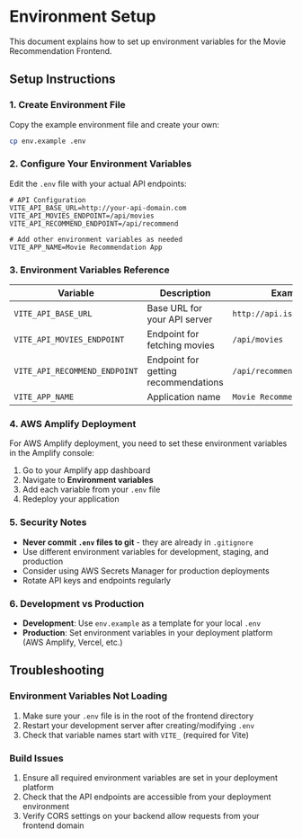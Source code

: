 # Environment Setup

This document explains how to set up environment variables for the Movie Recommendation Frontend.

## Setup Instructions

### 1. Create Environment File

Copy the example environment file and create your own:

```bash
cp env.example .env
```

### 2. Configure Your Environment Variables

Edit the `.env` file with your actual API endpoints:

```env
# API Configuration
VITE_API_BASE_URL=http://your-api-domain.com
VITE_API_MOVIES_ENDPOINT=/api/movies
VITE_API_RECOMMEND_ENDPOINT=/api/recommend

# Add other environment variables as needed
VITE_APP_NAME=Movie Recommendation App
```

### 3. Environment Variables Reference

| Variable | Description | Example |
|----------|-------------|---------|
| `VITE_API_BASE_URL` | Base URL for your API server | `http://api.ishaanpaul.com` |
| `VITE_API_MOVIES_ENDPOINT` | Endpoint for fetching movies | `/api/movies` |
| `VITE_API_RECOMMEND_ENDPOINT` | Endpoint for getting recommendations | `/api/recommend` |
| `VITE_APP_NAME` | Application name | `Movie Recommendation App` |

### 4. AWS Amplify Deployment

For AWS Amplify deployment, you need to set these environment variables in the Amplify console:

1. Go to your Amplify app dashboard
2. Navigate to **Environment variables**
3. Add each variable from your `.env` file
4. Redeploy your application

### 5. Security Notes

- **Never commit `.env` files to git** - they are already in `.gitignore`
- Use different environment variables for development, staging, and production
- Consider using AWS Secrets Manager for production deployments
- Rotate API keys and endpoints regularly

### 6. Development vs Production

- **Development**: Use `env.example` as a template for your local `.env`
- **Production**: Set environment variables in your deployment platform (AWS Amplify, Vercel, etc.)

## Troubleshooting

### Environment Variables Not Loading

1. Make sure your `.env` file is in the root of the frontend directory
2. Restart your development server after creating/modifying `.env`
3. Check that variable names start with `VITE_` (required for Vite)

### Build Issues

1. Ensure all required environment variables are set in your deployment platform
2. Check that the API endpoints are accessible from your deployment environment
3. Verify CORS settings on your backend allow requests from your frontend domain 